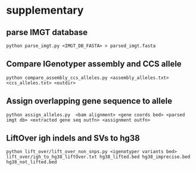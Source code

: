 # supplementary
## parse IMGT database
```
python parse_imgt.py <IMGT_DB_FASTA> > parsed_imgt.fasta
```

## Compare IGenotyper assembly and CCS allele
```
python compare_assembly_ccs_alleles.py <assembly_alleles.txt> <ccs_alleles.txt> <outdir>
```
  
## Assign overlapping gene sequence to allele
```
python assign_alleles.py  <bam alignment> <gene coords bed> <parsed imgt db> <extracted gene seq outfn> <assignment outfn>
```

## LiftOver igh indels and SVs to hg38
```
python lift_over/lift_over_non_snps.py <igenotyper variants bed> lift_over/igh_to_hg38_liftOver.txt hg38_lifted.bed hg38_imprecise.bed hg38_not_lifted.bed
```
